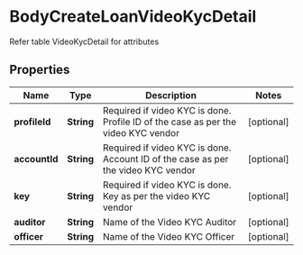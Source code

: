 

# BodyCreateLoanVideoKycDetail

Refer table VideoKycDetail for attributes

## Properties

Name | Type | Description | Notes
------------ | ------------- | ------------- | -------------
**profileId** | **String** | Required if video KYC is done. Profile ID of the case as per the video KYC vendor |  [optional]
**accountId** | **String** | Required if video KYC is done. Account ID of the case as per the video KYC vendor |  [optional]
**key** | **String** | Required if video KYC is done. Key as per the video KYC vendor |  [optional]
**auditor** | **String** | Name of the Video KYC Auditor |  [optional]
**officer** | **String** | Name of the Video KYC Officer |  [optional]



